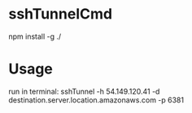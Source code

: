 # sshTunnelCmd
npm install -g ./   

# Usage
run in terminal: sshTunnel -h 54.149.120.41 -d destination.server.location.amazonaws.com -p 6381


